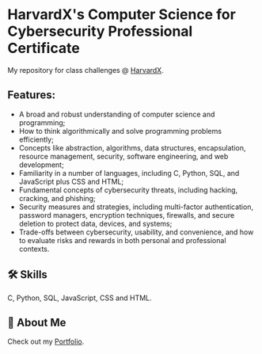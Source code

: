 # HarvardX's Computer Science for Cybersecurity Professional Certificate


My repository for class challenges @ [HarvardX](https://www.edx.org/certificates/professional-certificate/harvardx-computer-science-for-cybersecurity).





## Features:

- A broad and robust understanding of computer science and programming;
- How to think algorithmically and solve programming problems efficiently;
- Concepts like abstraction, algorithms, data structures, encapsulation, resource management, security, software engineering, and web development;
- Familiarity in a number of languages, including C, Python, SQL, and JavaScript plus CSS and HTML;
- Fundamental concepts of cybersecurity threats, including hacking, cracking, and phishing;
- Security measures and strategies, including multi-factor authentication, password managers, encryption techniques, firewalls, and secure deletion to protect data, devices, and systems;
- Trade-offs between cybersecurity, usability, and convenience, and how to evaluate risks and rewards in both personal and professional contexts.

## 🛠 Skills
C, Python, SQL, JavaScript, CSS and HTML.


## 🚀 About Me
Check out my [Portfolio](https://cinthiagon.github.io/my_website/).
